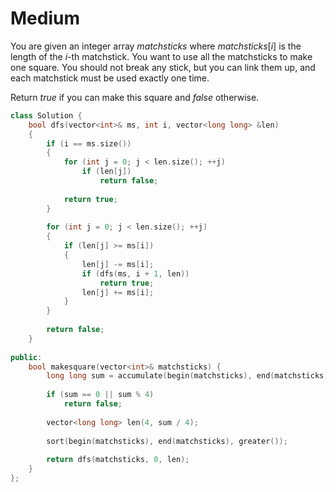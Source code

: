 # Medium

You are given an integer array $matchsticks$ where $matchsticks[i]$ is the length of the $i$-th matchstick. You want to use all the matchsticks to make one square. You should not break any stick, but you can link them up, and each matchstick must be used exactly one time.

Return $true$ if you can make this square and $false$ otherwise.

```cpp
class Solution {
    bool dfs(vector<int>& ms, int i, vector<long long> &len)
    {
        if (i == ms.size())
        {
            for (int j = 0; j < len.size(); ++j)
                if (len[j])
                    return false;
            
            return true;
        }
        
        for (int j = 0; j < len.size(); ++j)
        {
            if (len[j] >= ms[i])
            {
                len[j] -= ms[i];
                if (dfs(ms, i + 1, len))
                    return true;
                len[j] += ms[i];
            }
        }
        
        return false;
    }
    
public:
    bool makesquare(vector<int>& matchsticks) {
        long long sum = accumulate(begin(matchsticks), end(matchsticks), 0L);
        
        if (sum == 0 || sum % 4)
            return false;
        
        vector<long long> len(4, sum / 4);
        
        sort(begin(matchsticks), end(matchsticks), greater());
        
        return dfs(matchsticks, 0, len);
    }
};
```
